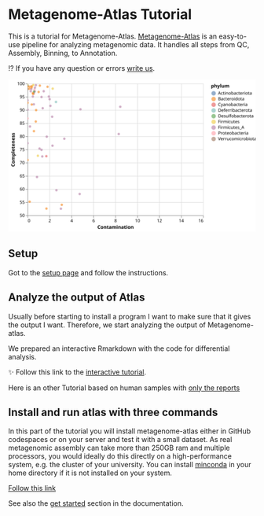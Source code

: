 


[Binder_Rstudio]: https://rstudio.cloud/project/2975573

<!-- https://mybinder.org/v2/gh/metagenome-atlas/BinderTutorial/R?urlpath=git-pull%3Frepo%3Dhttps%253A%252F%252Fgithub.com%252Fmetagenome-atlas%252FTutorial%26urlpath%3Drstudio%252F%26branch%3Dmaster -->

[Binder_Jupyter]: https://mybinder.org/v2/gh/metagenome-atlas/BinderTutorial/Python?urlpath=git-pull%3Frepo%3Dhttps%253A%252F%252Fgithub.com%252Fmetagenome-atlas%252FTutorial%26urlpath%3Dlab%252Ftree%252FTutorial%252F%26branch%3Dmaster
[chat]: https://github.com/metagenome-atlas/Tutorial/issues


# Metagenome-Atlas Tutorial

This is a tutorial for Metagenome-Atlas. [Metagenome-Atlas](https://metagenome-atlas.github.io/) is an easy-to-use pipeline for analyzing metagenomic data. It handles all steps from QC, Assembly, Binning, to Annotation.

:interrobang: If you have any question or errors [write us][chat].


![checkmquality](Tutorial/images/quality.svg)


## Setup

Got to the [setup page](Setup.md) and follow the instructions.


## Analyze the output of Atlas

Usually before starting to install a program I want to make sure that it gives the output I want.
Therefore, we start analyzing the output of Metagenome-atlas.

We prepared an interactive Rmarkdown with the code for differential analysis. 

:sparkles: Follow this link to the [interactive tutorial](https://metagenome-atlas.shinyapps.io/Part2).


Here is an other Tutorial based on human samples with [only the reports](https://metagenome-atlas.shinyapps.io/Output_human)

<!--


![Picture of obese mice](https://upload.wikimedia.org/wikipedia/commons/0/0b/Fatmouse.jpg)


Click on the links below:

[Rstudio][Binder_Rstudio]          [Jupyter][Binder_Jupyter]

If something doesn't work, [let us know][chat].

### Run the code on your computer
If you want to run this code on your machine. 
Download this repo either as zip or with `git clone`. In the directories `Python` and `R` are dedicated scripts to install the necessary packages to run the code. 

-->

## Install and run atlas with three commands

In this part of the tutorial you will install metagenome-atlas either in GitHub codespaces or on your server and test it with a small dataset.
As real metagenomic assembly can take more than 250GB ram and multiple processors, you would ideally do this directly on a high-performance system, e.g. the cluster of your university. You can install [minconda](https://docs.conda.io/en/latest/miniconda.html) in your home directory if it is not installed on your system.

[Follow this link](https://metagenome-atlas.shinyapps.io/TryAtlas)


See also the [get started](https://metagenome-atlas.readthedocs.io/en/latest/usage/getting_started.html#install-metagenome-atlas) section in the documentation.



<!--
[This cool report](http://htmlpreview.github.io/?https://github.com/metagenome-atlas/Tutorial/blob/master/Example/Results/Summary.html):sparkles: shows the most interesting output of Atlas.


Metagenome-Atlas produces a lot of other outputs from the QC and assembly steps. They are  summarized reports such as these ones:
- [QC_report](https://metagenome-atlas.readthedocs.io/en/latest/_static/QC_report.html)
- [assembly report](https://metagenome-atlas.readthedocs.io/en/latest/_static/assembly_report.html).
-->


